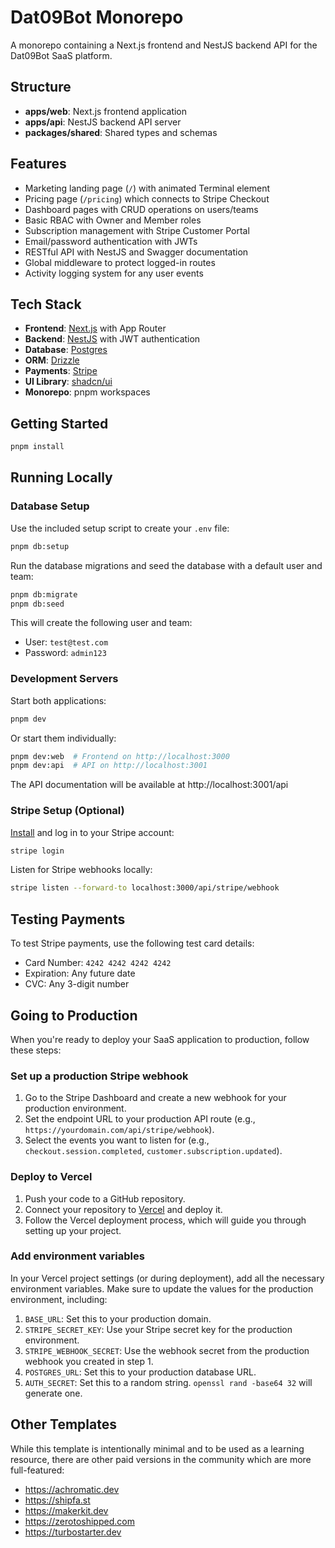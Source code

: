 # Dat09Bot Monorepo

A monorepo containing a Next.js frontend and NestJS backend API for the Dat09Bot SaaS platform.

## Structure

- **apps/web**: Next.js frontend application
- **apps/api**: NestJS backend API server  
- **packages/shared**: Shared types and schemas

## Features

- Marketing landing page (`/`) with animated Terminal element
- Pricing page (`/pricing`) which connects to Stripe Checkout
- Dashboard pages with CRUD operations on users/teams
- Basic RBAC with Owner and Member roles
- Subscription management with Stripe Customer Portal
- Email/password authentication with JWTs
- RESTful API with NestJS and Swagger documentation
- Global middleware to protect logged-in routes
- Activity logging system for any user events

## Tech Stack

- **Frontend**: [Next.js](https://nextjs.org/) with App Router
- **Backend**: [NestJS](https://nestjs.com/) with JWT authentication
- **Database**: [Postgres](https://www.postgresql.org/)
- **ORM**: [Drizzle](https://orm.drizzle.team/)
- **Payments**: [Stripe](https://stripe.com/)
- **UI Library**: [shadcn/ui](https://ui.shadcn.com/)
- **Monorepo**: pnpm workspaces

## Getting Started

```bash
pnpm install
```

## Running Locally

### Database Setup

Use the included setup script to create your `.env` file:

```bash
pnpm db:setup
```

Run the database migrations and seed the database with a default user and team:

```bash
pnpm db:migrate
pnpm db:seed
```

This will create the following user and team:

- User: `test@test.com`
- Password: `admin123`

### Development Servers

Start both applications:

```bash
pnpm dev
```

Or start them individually:

```bash
pnpm dev:web  # Frontend on http://localhost:3000
pnpm dev:api  # API on http://localhost:3001
```

The API documentation will be available at http://localhost:3001/api

### Stripe Setup (Optional)

[Install](https://docs.stripe.com/stripe-cli) and log in to your Stripe account:

```bash
stripe login
```

Listen for Stripe webhooks locally:

```bash
stripe listen --forward-to localhost:3000/api/stripe/webhook
```

## Testing Payments

To test Stripe payments, use the following test card details:

- Card Number: `4242 4242 4242 4242`
- Expiration: Any future date
- CVC: Any 3-digit number

## Going to Production

When you're ready to deploy your SaaS application to production, follow these steps:

### Set up a production Stripe webhook

1. Go to the Stripe Dashboard and create a new webhook for your production environment.
2. Set the endpoint URL to your production API route (e.g., `https://yourdomain.com/api/stripe/webhook`).
3. Select the events you want to listen for (e.g., `checkout.session.completed`, `customer.subscription.updated`).

### Deploy to Vercel

1. Push your code to a GitHub repository.
2. Connect your repository to [Vercel](https://vercel.com/) and deploy it.
3. Follow the Vercel deployment process, which will guide you through setting up your project.

### Add environment variables

In your Vercel project settings (or during deployment), add all the necessary environment variables. Make sure to update the values for the production environment, including:

1. `BASE_URL`: Set this to your production domain.
2. `STRIPE_SECRET_KEY`: Use your Stripe secret key for the production environment.
3. `STRIPE_WEBHOOK_SECRET`: Use the webhook secret from the production webhook you created in step 1.
4. `POSTGRES_URL`: Set this to your production database URL.
5. `AUTH_SECRET`: Set this to a random string. `openssl rand -base64 32` will generate one.

## Other Templates

While this template is intentionally minimal and to be used as a learning resource, there are other paid versions in the community which are more full-featured:

- https://achromatic.dev
- https://shipfa.st
- https://makerkit.dev
- https://zerotoshipped.com
- https://turbostarter.dev
